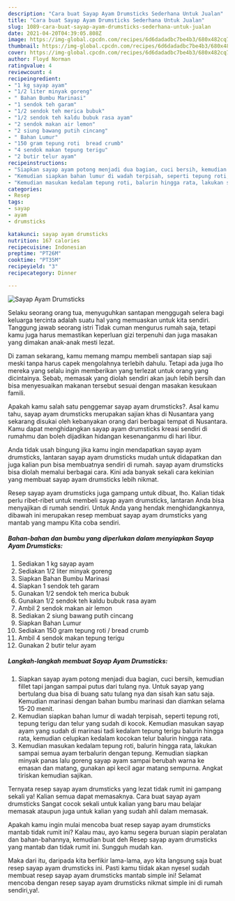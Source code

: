 ```yaml
---
description: "Cara buat Sayap Ayam Drumsticks Sederhana Untuk Jualan"
title: "Cara buat Sayap Ayam Drumsticks Sederhana Untuk Jualan"
slug: 1089-cara-buat-sayap-ayam-drumsticks-sederhana-untuk-jualan
date: 2021-04-20T04:39:05.808Z
image: https://img-global.cpcdn.com/recipes/6d6dadadbc7be4b3/680x482cq70/sayap-ayam-drumsticks-foto-resep-utama.jpg
thumbnail: https://img-global.cpcdn.com/recipes/6d6dadadbc7be4b3/680x482cq70/sayap-ayam-drumsticks-foto-resep-utama.jpg
cover: https://img-global.cpcdn.com/recipes/6d6dadadbc7be4b3/680x482cq70/sayap-ayam-drumsticks-foto-resep-utama.jpg
author: Floyd Norman
ratingvalue: 4
reviewcount: 4
recipeingredient:
- "1 kg sayap ayam"
- "1/2 liter minyak goreng"
- " Bahan Bumbu Marinasi"
- "1 sendok teh garam"
- "1/2 sendok teh merica bubuk"
- "1/2 sendok teh kaldu bubuk rasa ayam"
- "2 sendok makan air lemon"
- "2 siung bawang putih cincang"
- " Bahan Lumur"
- "150 gram tepung roti  bread crumb"
- "4 sendok makan tepung terigu"
- "2 butir telur ayam"
recipeinstructions:
- "Siapkan sayap ayam potong menjadi dua bagian, cuci bersih, kemudian fillet tapi jangan sampai putus dari tulang nya. Untuk sayap yang bertulang dua bisa di buang satu tulang nya dan sisah kan satu saja. Kemudian marinasi dengan bahan bumbu marinasi dan diamkan selama 15-20 menit."
- "Kemudian siapkan bahan lumur di wadah terpisah, seperti tepung roti, tepung terigu dan telur yang sudah di kocok. Kemudian masukan sayap ayam yang sudah di marinasi tadi kedalam tepung terigu balurin hingga rata, kemudian celupkan kedalam kocokan telur balurin hingga rata."
- "Kemudian masukan kedalam tepung roti, balurin hingga rata, lakukan sampai semua ayam terbalurin dengan tepung. Kemudian siapkan minyak panas lalu goreng sayap ayam sampai berubah warna ke emasan dan matang, gunakan api kecil agar matang sempurna. Angkat tiriskan kemudian sajikan."
categories:
- Resep
tags:
- sayap
- ayam
- drumsticks

katakunci: sayap ayam drumsticks 
nutrition: 167 calories
recipecuisine: Indonesian
preptime: "PT26M"
cooktime: "PT35M"
recipeyield: "3"
recipecategory: Dinner

---
```



![Sayap Ayam Drumsticks](https://img-global.cpcdn.com/recipes/6d6dadadbc7be4b3/680x482cq70/sayap-ayam-drumsticks-foto-resep-utama.jpg)

Selaku seorang orang tua, menyuguhkan santapan menggugah selera bagi keluarga tercinta adalah suatu hal yang memuaskan untuk kita sendiri. Tanggung jawab seorang istri Tidak cuman mengurus rumah saja, tetapi kamu juga harus memastikan keperluan gizi terpenuhi dan juga masakan yang dimakan anak-anak mesti lezat.

Di zaman  sekarang, kamu memang mampu membeli santapan siap saji meski tanpa harus capek mengolahnya terlebih dahulu. Tetapi ada juga lho mereka yang selalu ingin memberikan yang terlezat untuk orang yang dicintainya. Sebab, memasak yang diolah sendiri akan jauh lebih bersih dan bisa menyesuaikan makanan tersebut sesuai dengan masakan kesukaan famili. 



Apakah kamu salah satu penggemar sayap ayam drumsticks?. Asal kamu tahu, sayap ayam drumsticks merupakan sajian khas di Nusantara yang sekarang disukai oleh kebanyakan orang dari berbagai tempat di Nusantara. Kamu dapat menghidangkan sayap ayam drumsticks kreasi sendiri di rumahmu dan boleh dijadikan hidangan kesenanganmu di hari libur.

Anda tidak usah bingung jika kamu ingin mendapatkan sayap ayam drumsticks, lantaran sayap ayam drumsticks mudah untuk didapatkan dan juga kalian pun bisa membuatnya sendiri di rumah. sayap ayam drumsticks bisa diolah memalui berbagai cara. Kini ada banyak sekali cara kekinian yang membuat sayap ayam drumsticks lebih nikmat.

Resep sayap ayam drumsticks juga gampang untuk dibuat, lho. Kalian tidak perlu ribet-ribet untuk membeli sayap ayam drumsticks, lantaran Anda bisa menyajikan di rumah sendiri. Untuk Anda yang hendak menghidangkannya, dibawah ini merupakan resep membuat sayap ayam drumsticks yang mantab yang mampu Kita coba sendiri.

<!--inarticleads1-->

##### Bahan-bahan dan bumbu yang diperlukan dalam menyiapkan Sayap Ayam Drumsticks:

1. Sediakan 1 kg sayap ayam
1. Sediakan 1/2 liter minyak goreng
1. Siapkan  Bahan Bumbu Marinasi
1. Siapkan 1 sendok teh garam
1. Gunakan 1/2 sendok teh merica bubuk
1. Gunakan 1/2 sendok teh kaldu bubuk rasa ayam
1. Ambil 2 sendok makan air lemon
1. Sediakan 2 siung bawang putih cincang
1. Siapkan  Bahan Lumur
1. Sediakan 150 gram tepung roti / bread crumb
1. Ambil 4 sendok makan tepung terigu
1. Gunakan 2 butir telur ayam




<!--inarticleads2-->

##### Langkah-langkah membuat Sayap Ayam Drumsticks:

1. Siapkan sayap ayam potong menjadi dua bagian, cuci bersih, kemudian fillet tapi jangan sampai putus dari tulang nya. Untuk sayap yang bertulang dua bisa di buang satu tulang nya dan sisah kan satu saja. Kemudian marinasi dengan bahan bumbu marinasi dan diamkan selama 15-20 menit.
1. Kemudian siapkan bahan lumur di wadah terpisah, seperti tepung roti, tepung terigu dan telur yang sudah di kocok. Kemudian masukan sayap ayam yang sudah di marinasi tadi kedalam tepung terigu balurin hingga rata, kemudian celupkan kedalam kocokan telur balurin hingga rata.
1. Kemudian masukan kedalam tepung roti, balurin hingga rata, lakukan sampai semua ayam terbalurin dengan tepung. Kemudian siapkan minyak panas lalu goreng sayap ayam sampai berubah warna ke emasan dan matang, gunakan api kecil agar matang sempurna. Angkat tiriskan kemudian sajikan.




Ternyata resep sayap ayam drumsticks yang lezat tidak rumit ini gampang sekali ya! Kalian semua dapat memasaknya. Cara buat sayap ayam drumsticks Sangat cocok sekali untuk kalian yang baru mau belajar memasak ataupun juga untuk kalian yang sudah ahli dalam memasak.

Apakah kamu ingin mulai mencoba buat resep sayap ayam drumsticks mantab tidak rumit ini? Kalau mau, ayo kamu segera buruan siapin peralatan dan bahan-bahannya, kemudian buat deh Resep sayap ayam drumsticks yang mantab dan tidak rumit ini. Sungguh mudah kan. 

Maka dari itu, daripada kita berfikir lama-lama, ayo kita langsung saja buat resep sayap ayam drumsticks ini. Pasti kamu tiidak akan nyesel sudah membuat resep sayap ayam drumsticks mantab simple ini! Selamat mencoba dengan resep sayap ayam drumsticks nikmat simple ini di rumah sendiri,ya!.

